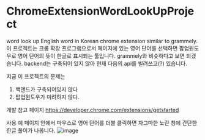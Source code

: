 # ChromeExtensionWordLookUpProject
word look up English word in Korean chrome extension similar to grammely.
이 프로젝트는 크롬 확장 프로그램으로서 페이지에 있는 영어 단어를 선택하면 팝업원도우로 영어 단어의 뜻이 한글로 표시되는 툴입니다. grammely와 비슷하다고 보면 되갰습니다.
backend는 구축되어 있지 않아 현재 다음의 api를 빌려쓰고(?) 있습니다.

지금 이 프로젝트의 문제는
1. 백앤드가 구축되어있지 않다
2. 팝업윈도우가 미려하지 않다.

개발 참고 페이지
https://developer.chrome.com/extensions/getstarted

사용 예
페이지 안에서 마우스로 영어 단어를 더블 클릭하면 자그마한 노란 창에 간단한 한글 풀이가 나옵니다.
![image](https://user-images.githubusercontent.com/436079/57021921-d31e2c00-6bea-11e9-9e97-d29a3b1165b7.png)

